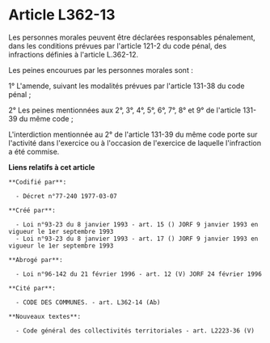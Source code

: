 # Article L362-13

Les personnes morales peuvent être déclarées responsables pénalement, dans les conditions prévues par l'article 121-2 du code
pénal, des infractions définies à l'article L.362-12.

Les peines encourues par les personnes morales sont :

1° L'amende, suivant les modalités prévues par l'article 131-38 du code pénal ;

2° Les peines mentionnées aux 2°, 3°, 4°, 5°, 6°, 7°, 8° et 9° de l'article 131-39 du même code ;

L'interdiction mentionnée au 2° de l'article 131-39 du même code porte sur l'activité dans l'exercice ou à l'occasion de
l'exercice de laquelle l'infraction a été commise.

**Liens relatifs à cet article**

	**Codifié par**:

	  - Décret n°77-240 1977-03-07

	**Créé par**:

	  - Loi n°93-23 du 8 janvier 1993 - art. 15 () JORF 9 janvier 1993 en vigueur le 1er septembre 1993
	  - Loi n°93-23 du 8 janvier 1993 - art. 17 () JORF 9 janvier 1993 en vigueur le 1er septembre 1993

	**Abrogé par**:

	  - Loi n°96-142 du 21 février 1996 - art. 12 (V) JORF 24 février 1996

	**Cité par**:

	  - CODE DES COMMUNES. - art. L362-14 (Ab)

	**Nouveaux textes**:

	  - Code général des collectivités territoriales - art. L2223-36 (V)
